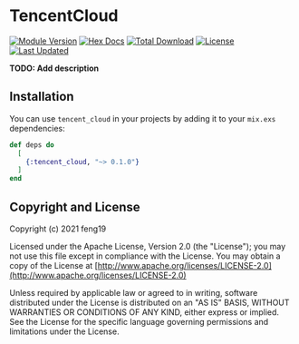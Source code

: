 # TencentCloud

[![Module Version](https://img.shields.io/hexpm/v/tencent_cloud.svg)](https://hex.pm/packages/tencent_cloud)
[![Hex Docs](https://img.shields.io/badge/hex-docs-lightgreen.svg)](https://hexdocs.pm/tencent_cloud/)
[![Total Download](https://img.shields.io/hexpm/dt/tencent_cloud.svg)](https://hex.pm/packages/tencent_cloud)
[![License](https://img.shields.io/hexpm/l/tencent_cloud.svg)](https://github.com/feng19/tencent_cloud/blob/master/LICENSE)
[![Last Updated](https://img.shields.io/github/last-commit/feng19/tencent_cloud.svg)](https://github.com/feng19/tencent_cloud/commits/master)

**TODO: Add description**

## Installation

You can use `tencent_cloud` in your projects by adding it to your `mix.exs` dependencies:

```elixir
def deps do
  [
    {:tencent_cloud, "~> 0.1.0"}
  ]
end
```

## Copyright and License

Copyright (c) 2021 feng19

Licensed under the Apache License, Version 2.0 (the "License");
you may not use this file except in compliance with the License.
You may obtain a copy of the License at [http://www.apache.org/licenses/LICENSE-2.0](http://www.apache.org/licenses/LICENSE-2.0)

Unless required by applicable law or agreed to in writing, software
distributed under the License is distributed on an "AS IS" BASIS,
WITHOUT WARRANTIES OR CONDITIONS OF ANY KIND, either express or implied.
See the License for the specific language governing permissions and
limitations under the License.
